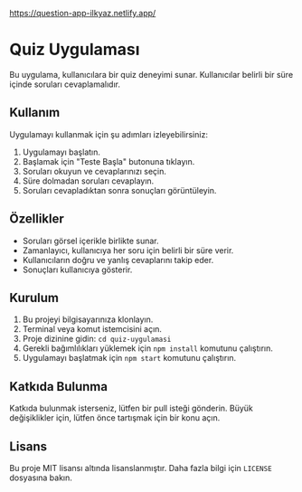 https://question-app-ilkyaz.netlify.app/

# Quiz Uygulaması

Bu uygulama, kullanıcılara bir quiz deneyimi sunar. Kullanıcılar belirli bir süre içinde soruları cevaplamalıdır.

## Kullanım

Uygulamayı kullanmak için şu adımları izleyebilirsiniz:

1. Uygulamayı başlatın.
2. Başlamak için "Teste Başla" butonuna tıklayın.
3. Soruları okuyun ve cevaplarınızı seçin.
4. Süre dolmadan soruları cevaplayın.
5. Soruları cevapladıktan sonra sonuçları görüntüleyin.

## Özellikler

- Soruları görsel içerikle birlikte sunar.
- Zamanlayıcı, kullanıcıya her soru için belirli bir süre verir.
- Kullanıcıların doğru ve yanlış cevaplarını takip eder.
- Sonuçları kullanıcıya gösterir.

## Kurulum

1. Bu projeyi bilgisayarınıza klonlayın.
2. Terminal veya komut istemcisini açın.
3. Proje dizinine gidin: `cd quiz-uygulamasi`
4. Gerekli bağımlılıkları yüklemek için `npm install` komutunu çalıştırın.
5. Uygulamayı başlatmak için `npm start` komutunu çalıştırın.

## Katkıda Bulunma

Katkıda bulunmak isterseniz, lütfen bir pull isteği gönderin. Büyük değişiklikler için, lütfen önce tartışmak için bir konu açın.

## Lisans

Bu proje MIT lisansı altında lisanslanmıştır. Daha fazla bilgi için `LICENSE` dosyasına bakın.